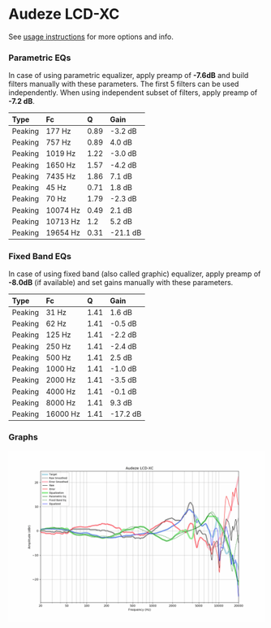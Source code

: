 # Audeze LCD-XC
See [usage instructions](https://github.com/jaakkopasanen/AutoEq#usage) for more options and info.

### Parametric EQs
In case of using parametric equalizer, apply preamp of **-7.6dB** and build filters manually
with these parameters. The first 5 filters can be used independently.
When using independent subset of filters, apply preamp of **-7.2 dB**.

| Type    | Fc       |    Q | Gain     |
|:--------|:---------|:-----|:---------|
| Peaking | 177 Hz   | 0.89 | -3.2 dB  |
| Peaking | 757 Hz   | 0.89 | 4.0 dB   |
| Peaking | 1019 Hz  | 1.22 | -3.0 dB  |
| Peaking | 1650 Hz  | 1.57 | -4.2 dB  |
| Peaking | 7435 Hz  | 1.86 | 7.1 dB   |
| Peaking | 45 Hz    | 0.71 | 1.8 dB   |
| Peaking | 70 Hz    | 1.79 | -2.3 dB  |
| Peaking | 10074 Hz | 0.49 | 2.1 dB   |
| Peaking | 10713 Hz | 1.2  | 5.2 dB   |
| Peaking | 19654 Hz | 0.31 | -21.1 dB |

### Fixed Band EQs
In case of using fixed band (also called graphic) equalizer, apply preamp of **-8.0dB**
(if available) and set gains manually with these parameters.

| Type    | Fc       |    Q | Gain     |
|:--------|:---------|:-----|:---------|
| Peaking | 31 Hz    | 1.41 | 1.6 dB   |
| Peaking | 62 Hz    | 1.41 | -0.5 dB  |
| Peaking | 125 Hz   | 1.41 | -2.2 dB  |
| Peaking | 250 Hz   | 1.41 | -2.4 dB  |
| Peaking | 500 Hz   | 1.41 | 2.5 dB   |
| Peaking | 1000 Hz  | 1.41 | -1.0 dB  |
| Peaking | 2000 Hz  | 1.41 | -3.5 dB  |
| Peaking | 4000 Hz  | 1.41 | -0.1 dB  |
| Peaking | 8000 Hz  | 1.41 | 9.3 dB   |
| Peaking | 16000 Hz | 1.41 | -17.2 dB |

### Graphs
![](./Audeze%20LCD-XC.png)